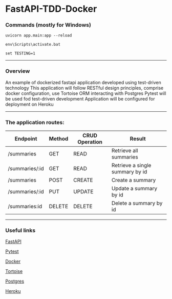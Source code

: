 # FastAPI-TDD-Docker

### Commands (mostly for Windows)

```
uvicorn app.main:app --reload
```

```
env\Scripts\activate.bat
```

```
set TESTING=1
```

<hr>

### Overview

An example of dockerized fastapi application developed using test-driven technology
This application will follow RESTful design principles, comprise docker configuration, use Tortoise ORM interacting with Postgres
Pytest will be used fod test-driven development
Application will be configured for deployment on Heroku

<hr>

### The application routes:

| Endpoint       | Method | CRUD Operation | Result                          |
| -------------- | ------ | -------------- | ------------------------------- |
| /summaries     | GET    | READ           | Retrieve all summaries          |
| /summaries/:id | GET    | READ           | Retrieve a single summary by id |
| /summaries     | POST   | CREATE         | Create a summary                |
| /summaries/:id | PUT    | UPDATE         | Update a summary by id          |
| /summaries:id  | DELETE | DELETE         | Delete a summary by id          |

<hr>

### Useful links

[FastAPI](https://fastapi.tiangolo.com)

[Pytest](https://docs.pytest.org/en/7.2.x)

[Docker](https://www.docker.com)

[Tortoise](https://tortoise.github.io)

[Postgres](https://www.postgresql.org)

[Heroku](https://devcenter.heroku.com)
